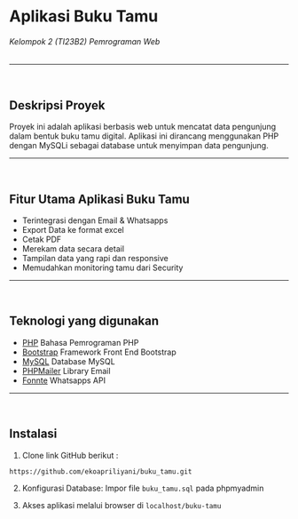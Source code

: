 # Aplikasi Buku Tamu

###### _Kelompok 2 (TI23B2) Pemrograman Web_

<hr><br>

## Deskripsi Proyek

Proyek ini adalah aplikasi berbasis web untuk mencatat data pengunjung dalam bentuk buku tamu digital. Aplikasi ini dirancang menggunakan PHP dengan MySQLi sebagai database untuk menyimpan data pengunjung.

<hr><br>

## Fitur Utama Aplikasi Buku Tamu

- Terintegrasi dengan Email & Whatsapps
- Export Data ke format excel
- Cetak PDF
- Merekam data secara detail
- Tampilan data yang rapi dan responsive
- Memudahkan monitoring tamu dari Security

<hr><br>

## Teknologi yang digunakan
- [PHP](https://www.php.net/) Bahasa Pemrograman PHP
- [Bootstrap](https://getbootstrap.com/) Framework Front End Bootstrap
- [MySQL](https://www.mysql.com/) Database MySQL
- [PHPMailer](https://github.com/phpmailer) Library Email
- [Fonnte](https://fonnte.com/) Whatsapps API

<hr><br>

## Instalasi

1. Clone link GitHub berikut :
```
https://github.com/ekoapriliyani/buku_tamu.git
```
2. Konfigurasi Database: Impor file ```buku_tamu.sql```  pada phpmyadmin

3. Akses aplikasi melalui browser di ```localhost/buku-tamu```

